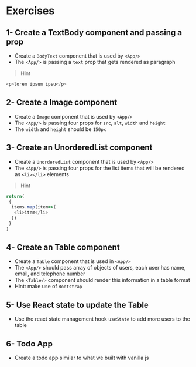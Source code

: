 # Exercises

## 1- Create a TextBody component and passing a prop

- Create a `BodyText` component that is used by `<App/>`
- The `<App/>` is passing a `text` prop that gets rendered as paragraph

> Hint

```javascript
<p>lorem ipsum ipsu</p>
```

## 2- Create a Image component

- Create a `Image` component that is used by `<App/>`
- The `<App/>` is passing four props for `src`, `alt`, `width` and `height`
- The `width` and `height` should be `150px`

## 3- Create an UnorderedList component

- Create a `UnorderedList` component that is used by `<App/>`
- The `<App/>` is passing four props for the list items that will be rendered as `<li></li>` elements

> Hint

```javascript
return(
 {
  items.map(item=>(
   <li>item</li>
  ))
 }
)
```

## 4- Create an Table component

- Create a `Table` component that is used in `<App/>`
- The `<App/>` should pass array of objects of users, each user has name, email, and telephone number
- The `<Table/>` component should render this information in a table format
- Hint: make use of `Bootstrap`

## 5- Use React state to update the Table

- Use the react state management hook `useState` to add more users to the table

## 6- Todo App

- Create a todo app similar to what we built with vanilla js

